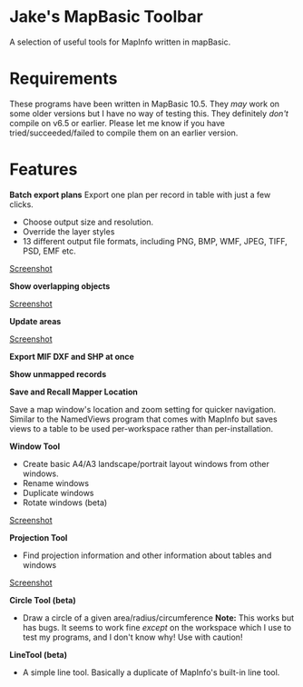 Jake's MapBasic Toolbar
=======================

A selection of useful tools for MapInfo written in mapBasic.


Requirements
============

These programs have been written in MapBasic 10.5. They *may* work on some older versions but I have no way of testing this. They definitely *don't* compile on v6.5 or earlier. Please let me know if you have tried/succeeded/failed to compile them on an earlier version.


Features
========

__Batch export plans__
Export one plan per record in table with just a few clicks. 
 * Choose output size and resolution. 
 * Override the layer styles
 * 13 different output file formats, including PNG, BMP, WMF, JPEG, TIFF, PSD, EMF etc.

[Screenshot](http://deviouschimp.co.uk/misc/mapbasicscreenshots/SitePlanExporterScreenshot.png "Screenshot")


__Show overlapping objects__

[Screenshot](http://deviouschimp.co.uk/misc/mapbasicscreenshots/OverlapDetector.png "Screenshot")

__Update areas__

[Screenshot](http://deviouschimp.co.uk/misc/mapbasicscreenshots/UpdateAreas.png "Screenshot")

__Export MIF DXF and SHP at once__


__Show unmapped records__


__Save and Recall Mapper Location__

Save a map window's location and zoom setting for quicker navigation. Similar to the NamedViews program that comes with MapInfo but saves views to a table to be used per-workspace rather than per-installation.

__Window Tool__

* Create basic A4/A3 landscape/portrait layout windows from other windows.
* Rename windows
* Duplicate windows
* Rotate windows (beta)

[Screenshot](http://deviouschimp.co.uk/misc/mapbasicscreenshots/WindowTool.png "Screenshot")


__Projection Tool__
 * Find projection information and other information about tables and windows

[Screenshot](http://deviouschimp.co.uk/misc/mapbasicscreenshots/WindowInfo.png "Screenshot")

__Circle Tool (beta)__
* Draw a circle of a given area/radius/circumference
**Note:** This works but has bugs. It seems to work fine *except* on the workspace which I use to test my programs, and I don't know why! Use with caution!

__LineTool (beta)__
 * A simple line tool. Basically a duplicate of MapInfo's built-in line tool.

